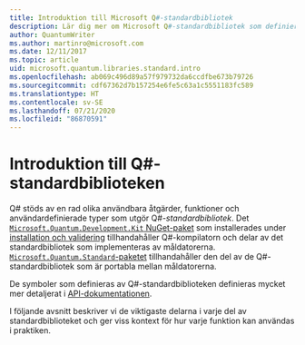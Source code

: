```yaml
---
title: Introduktion till Microsoft Q#-standardbibliotek
description: Lär dig mer om Microsoft Q#-standardbibliotek som definierar de åtgärder, funktioner och datatyper som används i kvantprogram.
author: QuantumWriter
ms.author: martinro@microsoft.com
ms.date: 12/11/2017
ms.topic: article
uid: microsoft.quantum.libraries.standard.intro
ms.openlocfilehash: ab069c496d89a57f979732da6ccdfbe673b79726
ms.sourcegitcommit: cdf67362d7b157254e6fe5c63a1c5551183fc589
ms.translationtype: HT
ms.contentlocale: sv-SE
ms.lasthandoff: 07/21/2020
ms.locfileid: "86870591"
---
```

# <a name="introduction-to-the-q-standard-libraries"></a>Introduktion till Q#-standardbiblioteken

Q# stöds av en rad olika användbara åtgärder, funktioner och användardefinierade typer som utgör Q#-*standardbibliotek*.
Det [`Microsoft.Quantum.Development.Kit` NuGet-paket](https://www.nuget.org/packages/microsoft.quantum.development.kit) som installerades under [installation och validering](xref:microsoft.quantum.install) tillhandahåller Q#-kompilatorn och delar av det standardbibliotek som implementeras av måldatorerna.
[`Microsoft.Quantum.Standard`-paketet](https://www.nuget.org/packages/microsoft.quantum.standard) tillhandahåller den del av de Q#-standardbibliotek som är portabla mellan måldatorerna.

De symboler som definieras av Q#-standardbiblioteken definieras mycket mer detaljerat i [API-dokumentationen](xref:microsoft.quantum.standardlibsintro).

I följande avsnitt beskriver vi de viktigaste delarna i varje del av standardbiblioteket och ger viss kontext för hur varje funktion kan användas i praktiken.
